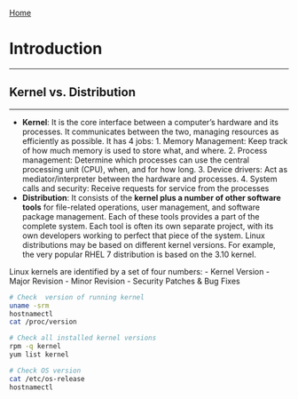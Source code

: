 [Home](index.md)

# Introduction
---

## Kernel vs. Distribution
---
- **Kernel**: It is the core interface between a computer’s hardware and its processes. It communicates between the two, managing resources as efficiently as possible. It has 4 jobs:
		1. Memory Management: Keep track of how much memory is used to store what, and where.
		2. Process management: Determine which processes can use the central processing unit (CPU), when, and for how long.
		3. Device drivers: Act as mediator/interpreter between the hardware and processes.
		4. System calls and security: Receive requests for service from the processes
- **Distribution**: It consists of the **kernel plus a number of other software tools** for file-related operations, user management, and software package management. Each of these tools provides a part of the complete system. Each tool is often its own separate project, with its own developers working to perfect that piece of the system. Linux distributions may be based on different kernel versions. For example, the very popular RHEL 7 distribution is based on the 3.10 kernel. 

Linux kernels are identified by a set of four numbers:
	- Kernel Version
	- Major Revision
	- Minor Revision
	- Security Patches & Bug Fixes

```bash
# Check  version of running kernel
uname -srm
hostnamectl
cat /proc/version
```

```bash
# Check all installed kernel versions
rpm -q kernel
yum list kernel
```

```bash
# Check OS version
cat /etc/os-release
hostnamectl
```
